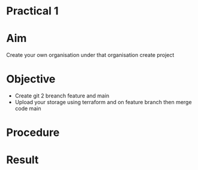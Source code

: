 # Practical 1 
# Aim
Create your own organisation under that organisation create project 
 
 
# Objective
  <ul><li>Create git 2 breanch feature and main
  <li>Upload your  storage using terraform and on feature branch then merge code main 
  </ul>
  
# Procedure

# Result
